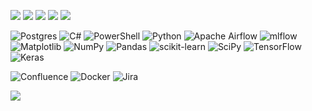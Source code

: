 <!--[![Typing SVG](https://readme-typing-svg.herokuapp.com?color=%2336BCF7&lines=Computer+science+student)](https://git.io/typing-svg)

[![trophy](https://github-profile-trophy.vercel.app/?username=AmirkulovOlzhas)](https://github.com/ryo-ma/github-profile-trophy)

[![GitHub Streak](https://github-readme-streak-stats.herokuapp.com/?user=AmirkulovOlzhas)](https://git.io/streak-stats)

[![Top Langs](https://github-readme-stats.vercel.app/api/top-langs/?username=AmirkulovOlzhas&layout=compact)](https://github.com/anuraghazra/github-readme-stats) 

[![Anurag's GitHub stats](https://github-readme-stats.vercel.app/api?username=AmirkulovOlzhas)](https://github.com/anuraghazra/github-readme-stats)
-->
![](https://github-profile-summary-cards.vercel.app/api/cards/profile-details?username=AmirkulovOlzhas&theme=solarized_dark)
![](https://github-profile-summary-cards.vercel.app/api/cards/most-commit-language?username=AmirkulovOlzhas&theme=solarized_dark)
![](https://github-profile-summary-cards.vercel.app/api/cards/repos-per-language?username=AmirkulovOlzhas&theme=solarized_dark)
![](https://github-profile-summary-cards.vercel.app/api/cards/stats?username=AmirkulovOlzhas&theme=solarized_dark)
![](https://github-profile-summary-cards.vercel.app/api/cards/productive-time?username=AmirkulovOlzhas&theme=solarized_dark)

![Postgres](https://img.shields.io/badge/postgres-%23316192.svg?style=for-the-badge&logo=postgresql&logoColor=white)
![C#](https://img.shields.io/badge/c%23-%23239120.svg?style=for-the-badge&logo=csharp&logoColor=white)
![PowerShell](https://img.shields.io/badge/PowerShell-%235391FE.svg?style=for-the-badge&logo=powershell&logoColor=white)
![Python](https://img.shields.io/badge/python-3670A0?style=for-the-badge&logo=python&logoColor=ffdd54)
![Apache Airflow](https://img.shields.io/badge/Apache%20Airflow-017CEE?style=for-the-badge&logo=Apache%20Airflow&logoColor=white)
![mlflow](https://img.shields.io/badge/mlflow-%23d9ead3.svg?style=for-the-badge&logo=numpy&logoColor=blue)
![Matplotlib](https://img.shields.io/badge/Matplotlib-%23ffffff.svg?style=for-the-badge&logo=Matplotlib&logoColor=black)
![NumPy](https://img.shields.io/badge/numpy-%23013243.svg?style=for-the-badge&logo=numpy&logoColor=white)
![Pandas](https://img.shields.io/badge/pandas-%23150458.svg?style=for-the-badge&logo=pandas&logoColor=white)
![scikit-learn](https://img.shields.io/badge/scikit--learn-%23F7931E.svg?style=for-the-badge&logo=scikit-learn&logoColor=white)
![SciPy](https://img.shields.io/badge/SciPy-%230C55A5.svg?style=for-the-badge&logo=scipy&logoColor=%white)
![TensorFlow](https://img.shields.io/badge/TensorFlow-%23FF6F00.svg?style=for-the-badge&logo=TensorFlow&logoColor=white)
![Keras](https://img.shields.io/badge/Keras-%23D00000.svg?style=for-the-badge&logo=Keras&logoColor=white)

![Confluence](https://img.shields.io/badge/confluence-%23172BF4.svg?style=for-the-badge&logo=confluence&logoColor=white)
![Docker](https://img.shields.io/badge/docker-%230db7ed.svg?style=for-the-badge&logo=docker&logoColor=white)
![Jira](https://img.shields.io/badge/jira-%230A0FFF.svg?style=for-the-badge&logo=jira&logoColor=white)


![](https://komarev.com/ghpvc/?username=AmirkulovOlzhas)
<!--
![](https://komarev.com/ghpvc/?username=AmirkulovOlzhas)

**AmirkulovOlzhas/AmirkulovOlzhas** is a ✨ _special_ ✨ repository because its `README.md` (this file) appears on your GitHub profile.

Here are some ideas to get you started:

- 🔭 I’m currently working on ...
- 🌱 I’m currently learning ...
- 👯 I’m looking to collaborate on ...
- 🤔 I’m looking for help with ...
- 💬 Ask me about ...
- 📫 How to reach me: ...
- 😄 Pronouns: ...
- ⚡ Fun fact: ...
-->
